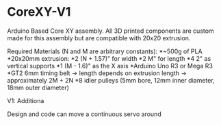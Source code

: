 # CoreXY-V1
Arduino Based Core XY assembly. All 3D printed components are custom made for this assembly but are compatible with 20x20 extrusion.

Required Materials (N and M are arbitrary constants):
  *~500g of PLA
  *20x20mm extrusion:
    *2 (N + 1.57)" for width
    *2 M" for length
    *4 2" as vertical supports
    *1 (M - 1.6)" as the X axis
  *Arduino Uno R3 or Mega R3
  *GT2 6mm timing belt -> length depends on extrusion length -> approximately 2M + 2N 
  *8 idler pulleys (5mm bore, 12mm inner diameter, 18mm outer diameter)


V1:
  Additiona

Design and code can move a continuous servo around 
